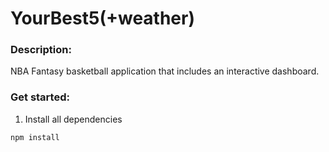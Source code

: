 # YourBest5(+weather)

### Description:

NBA Fantasy basketball application that includes an interactive dashboard.


### Get started:


1. Install all dependencies

  `npm install`
